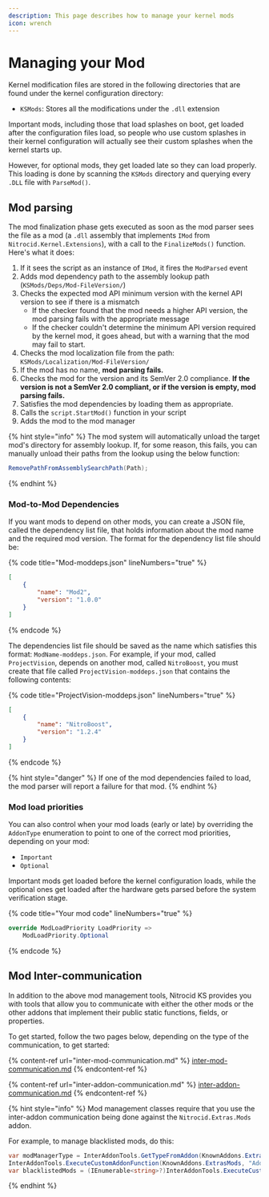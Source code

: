 ```yaml
---
description: This page describes how to manage your kernel mods
icon: wrench
---
```


# Managing your Mod

Kernel modification files are stored in the following directories that are found under the kernel configuration directory:

* `KSMods`: Stores all the modifications under the `.dll` extension

Important mods, including those that load splashes on boot, get loaded after the configuration files load, so people who use custom splashes in their kernel configuration will actually see their custom splashes when the kernel starts up.

However, for optional mods, they get loaded late so they can load properly. This loading is done by scanning the `KSMods` directory and querying every `.DLL` file with `ParseMod()`.

## Mod parsing

The mod finalization phase gets executed as soon as the mod parser sees the file as a mod (a `.dll` assembly that implements `IMod` from `Nitrocid.Kernel.Extensions`), with a call to the `FinalizeMods()` function. Here's what it does:

1. If it sees the script as an instance of `IMod`, it fires the `ModParsed` event
2. Adds mod dependency path to the assembly lookup path (`KSMods/Deps/Mod-FileVersion/`)
3. Checks the expected mod API minimum version with the kernel API version to see if there is a mismatch
   * If the checker found that the mod needs a higher API version, the mod parsing fails with the appropriate message
   * If the checker couldn't determine the minimum API version required by the kernel mod, it goes ahead, but with a warning that the mod may fail to start.
4. Checks the mod localization file from the path: `KSMods/Localization/Mod-FileVersion/`
5. If the mod has no name, **mod parsing fails.**
6. Checks the mod for the version and its SemVer 2.0 compliance. **If the version is not a SemVer 2.0 compliant, or if the version is empty, mod parsing fails.**
7. Satisfies the mod dependencies by loading them as appropriate.
8. Calls the `script.StartMod()` function in your script
9. Adds the mod to the mod manager

{% hint style="info" %}
The mod system will automatically unload the target mod's directory for assembly lookup. If, for some reason, this fails, you can manually unload their paths from the lookup using the below function:

```csharp
RemovePathFromAssemblySearchPath(Path);
```
{% endhint %}

### Mod-to-Mod Dependencies

If you want mods to depend on other mods, you can create a JSON file, called the dependency list file, that holds information about the mod name and the required mod version. The format for the dependency list file should be:

{% code title="Mod-moddeps.json" lineNumbers="true" %}
```json
[
    {
        "name": "Mod2",
        "version": "1.0.0"
    }
]
```
{% endcode %}

The dependencies list file should be saved as the name which satisfies this format: `ModName-moddeps.json`. For example, if your mod, called `ProjectVision`, depends on another mod, called `NitroBoost`, you must create that file called `ProjectVision-moddeps.json` that contains the following contents:

{% code title="ProjectVision-moddeps.json" lineNumbers="true" %}
```json
[
    {
        "name": "NitroBoost",
        "version": "1.2.4"
    }
]
```
{% endcode %}

{% hint style="danger" %}
If one of the mod dependencies failed to load, the mod parser will report a failure for that mod.
{% endhint %}

### Mod load priorities

You can also control when your mod loads (early or late) by overriding the `AddonType` enumeration to point to one of the correct mod priorities, depending on your mod:

* `Important`
* `Optional`

Important mods get loaded before the kernel configuration loads, while the optional ones get loaded after the hardware gets parsed before the system verification stage.

{% code title="Your mod code" lineNumbers="true" %}
```csharp
override ModLoadPriority LoadPriority =>
    ModLoadPriority.Optional
```
{% endcode %}

## Mod Inter-communication

In addition to the above mod management tools, Nitrocid KS provides you with tools that allow you to communicate with either the other mods or the other addons that implement their public static functions, fields, or properties.

To get started, follow the two pages below, depending on the type of the communication, to get started:

{% content-ref url="inter-mod-communication.md" %}
[inter-mod-communication.md](inter-mod-communication.md)
{% endcontent-ref %}

{% content-ref url="inter-addon-communication.md" %}
[inter-addon-communication.md](inter-addon-communication.md)
{% endcontent-ref %}

{% hint style="info" %}
Mod management classes require that you use the inter-addon communication being done against the `Nitrocid.Extras.Mods` addon.

For example, to manage blacklisted mods, do this:

```csharp
var modManagerType = InterAddonTools.GetTypeFromAddon(KnownAddons.ExtrasMods, "Nitrocid.Extras.Mods.Modifications.ModManager");
InterAddonTools.ExecuteCustomAddonFunction(KnownAddons.ExtrasMods, "AddModToBlacklist", modManagerType, "MaliciousMod.dll");
var blacklistedMods = (IEnumerable<string>?)InterAddonTools.ExecuteCustomAddonFunction(KnownAddons.ExtrasMods, "GetBlacklistedMods", modManagerType) ?? [];
```
{% endhint %}
